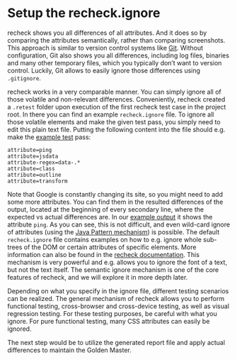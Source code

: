 # Setup the recheck.ignore

recheck shows you all differences of all attributes. And it does so by comparing the attributes semantically, rather than comparing screenshots. This approach is similar to version control systems like [Git](https://git-scm.com). Without configuration, Git also shows you all differences, including log files, binaries and many other temporary files, which you typically don’t want to version control. Luckily, Git allows to easily ignore those differences using `.gitignore`.

recheck works in a very comparable manner. You can simply ignore all of those volatile and non-relevant differences. Conveniently, recheck created a `.retest` folder upon execution of the first recheck test case in the project root. In there you can find an example `recheck.ignore` file. To ignore all those volatile elements and make the given test pass, you simply need to edit this plain text file. Putting the following content into the file should e.g. make the [example test](explicit-checks.md) pass:

```
attribute=ping
attribute=jsdata
attribute-regex=data-.*
attribute=class
attribute=outline
attribute=transform
```

Note that Google is constantly changing its site, so you might need to add some more attributes. You can find them in the resulted differences of the output, located at the beginning of every secondary line, where the expected vs actual differences are. In our [example output](https://docs.retest.de/recheck-web/tutorial/mvn-execute-locally/) it shows the attribute `ping`. As you can see, this is not difficult, and even wild-card ignore of attributes (using the [Java Pattern mechanism](https://docs.oracle.com/javase/8/docs/api/java/util/regex/Pattern.html)) is possible. The default `recheck.ignore` file contains examples on how to e.g. ignore whole sub-trees of the DOM or certain attributes of specific elements. More information can also be found in the [recheck documentation](https://retest.github.io/docs/recheck/how-ignore-works-in-recheck/). This mechanism is very powerful and e.g. allows you to ignore the font of a text, but not the text itself. The semantic ignore mechanism is one of the core features of recheck, and we will explore it in more depth later.

Depending on what you specify in the ignore file, different testing scenarios can be realized. The general mechanism of recheck allows you to perform functional testing, cross-browser and cross-device testing, as well as visual regression testing. For these testing purposes, be careful with what you ignore. For pure functional testing, many CSS attributes can easily be ignored.

The next step would be to utilize the generated report file and apply actual differences to maintain the Golden Master.

